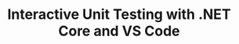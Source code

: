 ---
title: Interactive Unit Testing with .NET Core and VS Code
tags:
- Visual Studio Code
- .NET Core
link: https://www.codemag.com/Article/2009101/Interactive-Unit-Testing-with-.NET-Core-and-VS-Code
---